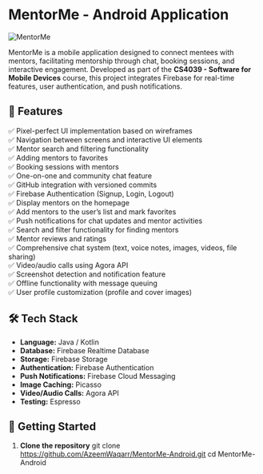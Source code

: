 # MentorMe - Android Application

![MentorMe](https://via.placeholder.com/800x300.png?text=MentorMe+Android+App)

MentorMe is a mobile application designed to connect mentees with mentors, facilitating mentorship through chat, booking sessions, and interactive engagement. Developed as part of the **CS4039 - Software for Mobile Devices** course, this project integrates Firebase for real-time features, user authentication, and push notifications.

## 📌 Features
✅ Pixel-perfect UI implementation based on wireframes  
✅ Navigation between screens and interactive UI elements  
✅ Mentor search and filtering functionality  
✅ Adding mentors to favorites  
✅ Booking sessions with mentors  
✅ One-on-one and community chat feature  
✅ GitHub integration with versioned commits  
✅ Firebase Authentication (Signup, Login, Logout)  
✅ Display mentors on the homepage  
✅ Add mentors to the user’s list and mark favorites  
✅ Push notifications for chat updates and mentor activities  
✅ Search and filter functionality for finding mentors  
✅ Mentor reviews and ratings  
✅ Comprehensive chat system (text, voice notes, images, videos, file sharing)  
✅ Video/audio calls using Agora API  
✅ Screenshot detection and notification feature  
✅ Offline functionality with message queuing  
✅ User profile customization (profile and cover images)  

## 🛠 Tech Stack

- **Language:** Java / Kotlin  
- **Database:** Firebase Realtime Database  
- **Storage:** Firebase Storage  
- **Authentication:** Firebase Authentication  
- **Push Notifications:** Firebase Cloud Messaging  
- **Image Caching:** Picasso  
- **Video/Audio Calls:** Agora API  
- **Testing:** Espresso  

## 🚀 Getting Started

1. **Clone the repository**
   git clone https://github.com/AzeemWaqarr/MentorMe-Android.git
   cd MentorMe-Android



